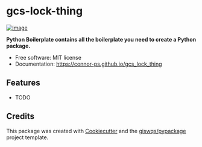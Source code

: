 # gcs-lock-thing


[![image](https://img.shields.io/pypi/v/gcs_lock_thing.svg)](https://pypi.python.org/pypi/gcs_lock_thing)


**Python Boilerplate contains all the boilerplate you need to create a Python package.**


-   Free software: MIT license
-   Documentation: https://connor-ps.github.io/gcs_lock_thing
    

## Features

-   TODO

## Credits

This package was created with [Cookiecutter](https://github.com/cookiecutter/cookiecutter) and the [giswqs/pypackage](https://github.com/giswqs/pypackage) project template.
